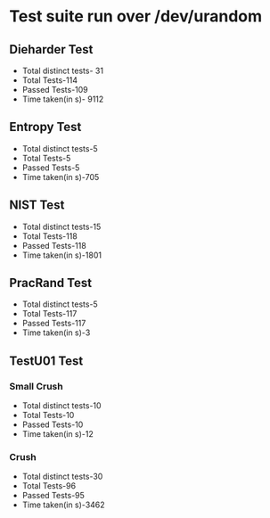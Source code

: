 # Test suite run over /dev/urandom

## Dieharder Test
- Total distinct tests- 31
- Total Tests-114
- Passed Tests-109
- Time taken(in s)- 9112

## Entropy Test
- Total distinct tests-5
- Total Tests-5
- Passed Tests-5
- Time taken(in s)-705

## NIST Test
- Total distinct tests-15
- Total Tests-118
- Passed Tests-118
- Time taken(in s)-1801

## PracRand Test
- Total distinct tests-5
- Total Tests-117
- Passed Tests-117
- Time taken(in s)-3

## TestU01 Test

### Small Crush
- Total distinct tests-10
- Total Tests-10
- Passed Tests-10
- Time taken(in s)-12

### Crush
- Total distinct tests-30
- Total Tests-96
- Passed Tests-95
- Time taken(in s)-3462
